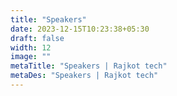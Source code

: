 ```yaml
---
title: "Speakers"
date: 2023-12-15T10:23:38+05:30
draft: false
width: 12
image: ""
metaTitle: "Speakers | Rajkot tech"
metaDes: "Speakers | Rajkot tech"
---
```

